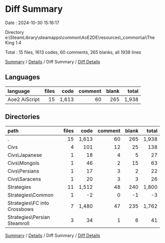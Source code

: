 # Diff Summary

Date : 2024-10-30 15:16:17

Directory e:\\SteamLibrary\\steamapps\\common\\AoE2DE\\resources\\_common\\ai\\The King 1.4

Total : 15 files,  1613 codes, 60 comments, 265 blanks, all 1938 lines

[Summary](results.md) / [Details](details.md) / Diff Summary / [Diff Details](diff-details.md)

## Languages
| language | files | code | comment | blank | total |
| :--- | ---: | ---: | ---: | ---: | ---: |
| Aoe2 AiScript | 15 | 1,613 | 60 | 265 | 1,938 |

## Directories
| path | files | code | comment | blank | total |
| :--- | ---: | ---: | ---: | ---: | ---: |
| . | 15 | 1,613 | 60 | 265 | 1,938 |
| Civs | 4 | 101 | 12 | 25 | 138 |
| Civs\\Japanese | 1 | 18 | 4 | 5 | 27 |
| Civs\\Mongols | 1 | 46 | 2 | 15 | 63 |
| Civs\\Persians | 1 | 17 | 3 | 2 | 22 |
| Civs\\Saracens | 1 | 20 | 3 | 3 | 26 |
| Strategies | 11 | 1,512 | 48 | 240 | 1,800 |
| Strategies\\Common | 1 | -2 | 0 | -1 | -3 |
| Strategies\\FC into Crossbows | 7 | 1,480 | 47 | 235 | 1,762 |
| Strategies\\Persian Steamroll | 3 | 34 | 1 | 6 | 41 |

[Summary](results.md) / [Details](details.md) / Diff Summary / [Diff Details](diff-details.md)